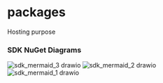 # packages
Hosting purpose


### SDK NuGet Diagrams

![sdk_mermaid_3 drawio](https://github.com/user-attachments/assets/6fc2f5d7-9893-4a89-b580-3b703a7e73dc)
![sdk_mermaid_2 drawio](https://github.com/user-attachments/assets/feb51011-6c3f-4f4e-a076-ac8a87fcf1de)
![sdk_mermaid_1 drawio](https://github.com/user-attachments/assets/4c6aef51-65ad-4204-8966-0a790844cb91)
